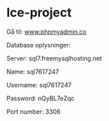 # Ice-project

Gå til:
www.phpmyadmin.co

Database oplysninger:

Server: sql7.freemysqlhosting.net

Name: sql7617247

Username: sql7617247

Password: nQyBL7eZqc

Port number: 3306
